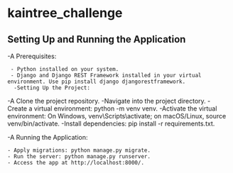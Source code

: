 # kaintree_challenge

## Setting Up and Running the Application
-A Prerequisites:

     - Python installed on your system.
     - Django and Django REST Framework installed in your virtual environment. Use pip install django djangorestframework.
      -Setting Up the Project:

-A  Clone the project repository.
      -Navigate into the project directory.
     - Create a virtual environment: python -m venv venv.
      -Activate the virtual environment: On Windows, venv\Scripts\activate; on macOS/Linux, source venv/bin/activate.
      -Install dependencies: pip install -r requirements.txt.
      
-A Running the Application:

    - Apply migrations: python manage.py migrate.
    - Run the server: python manage.py runserver.
    - Access the app at http://localhost:8000/.
